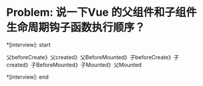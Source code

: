 # Problem: 说一下Vue 的父组件和子组件生命周期钩子函数执行顺序？

*[interview]: start

父beforeCreate》父created》父BeforeMounted》子beforeCreate》子created》子BeforeMounted》子Mounted》父Mounted

*[interview]: end
